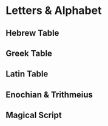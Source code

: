 # Letters & Alphabet

## Hebrew Table

## Greek Table

## Latin Table

## Enochian & Trithmeius

## Magical Script
